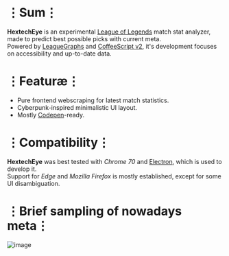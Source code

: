# ⋮Sum⋮
__HextechEye__ is an experimental [League of Legends](https://ru.leagueoflegends.com) match stat analyzer, made to predict best possible picks with current meta.  
Powered by [LeagueGraphs](http://www.leagueofgraphs.com) and [CoffeeScript v2](https://coffeescript.org/), it's development focuses on accessibility and up-to-date data.

# ⋮Featuræ⋮
* Pure frontend webscraping for latest match statistics.
* Cyberpunk-inspired minimalistic UI layout.
* Mostly [Codepen](http://codepen.io)-ready.

# ⋮Compatibility⋮
__HextechEye__  was best tested with _Chrome 70_ and [Electron](https://electronjs.org/), which is used to develop it.  
Support for _Edge_ and _Mozilla Firefox_ is mostly established, except for some UI disambiguation.

# ⋮Brief sampling of nowadays meta⋮
![image](https://user-images.githubusercontent.com/8768470/48894795-a94f2500-ee54-11e8-9343-04158159bf68.png)

